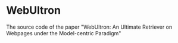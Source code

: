 # WebUltron
The source code of the paper "WebUltron: An Ultimate Retriever on Webpages under the Model-centric Paradigm"
